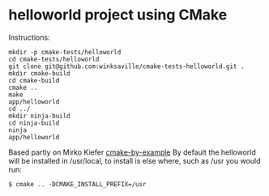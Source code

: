 helloworld project using CMake
==============================

Instructions:
```
mkdir -p cmake-tests/helloworld
cd cmake-tests/helloworld
git clone git@github.com:winksaville/cmake-tests-helloworld.git .
mkdir cmake-build
cd cmake-build
cmake ..
make
app/helloworld
cd ../
mkdir ninja-build
cd ninja-build
ninja
app/helloworld

```

Based partly on Mirko Kiefer [cmake-by-example](http://mirkokiefer.com/blog/2013/03/cmake-by-example/)
By default the helloworld will be installed in /usr/local, to install is else where, such as /usr you would run:
```
$ cmake .. -DCMAKE_INSTALL_PREFIX=/usr
```

